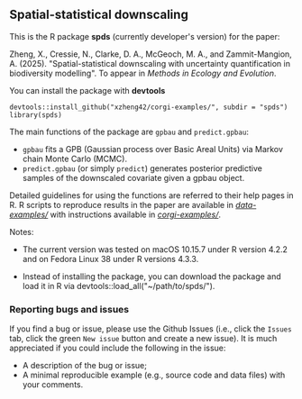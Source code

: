 
## Spatial-statistical downscaling

This is the R package **spds** (currently developer's version) for the paper:

Zheng, X., Cressie, N., Clarke, D. A., McGeoch, M. A., and Zammit-Mangion, A. (2025). 
"Spatial-statistical downscaling with uncertainty quantification in biodiversity modelling". To appear in *Methods in Ecology and Evolution*.

You can install the package with **devtools**
```
devtools::install_github("xzheng42/corgi-examples/", subdir = "spds")
library(spds)
```

The main functions of the package are `gpbau` and `predict.gpbau`:

- `gpbau` fits a GPB (Gaussian process over Basic Areal Units) via Markov chain Monte Carlo (MCMC).
- `predict.gpbau` (or simply `predict`) generates posterior predictive samples of the downscaled covariate given a gpbau object.

Detailed guidelines for using the functions are referred to their help pages in R. R scripts to reproduce results in the paper are available in 
[*data-examples/*](https://github.com/xzheng42/corgi-examples/tree/main/data-examples) 
with instructions available in [*corgi-examples/*](https://github.com/xzheng42/corgi-examples).

Notes:

- The current version was tested on macOS 10.15.7 under R version 4.2.2 and on Fedora Linux 38 under R versions 4.3.3.

- Instead of installing the package, you can download the package and load it in R via devtools::load_all("~/path/to/spds/").

### Reporting bugs and issues

If you find a bug or issue, please use the Github Issues (i.e., click the `Issues` tab, click the green `New issue` button and create a new issue). It is much appreciated if you could include the following in the issue: 

- A description of the bug or issue;
- A minimal reproducible example (e.g., source code and data files) with your comments.
